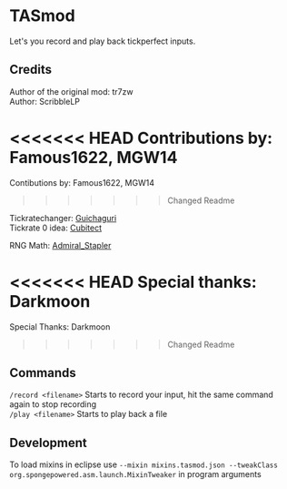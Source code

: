 ﻿# TASmod  
Let's you record and play back tickperfect inputs.  
## Credits  
Author of the original mod: tr7zw  
Author: ScribbleLP  
  
<<<<<<< HEAD
Contributions by: Famous1622, MGW14  
=======
Contibutions by: Famous1622, MGW14  
>>>>>>> Changed Readme
  
Tickratechanger: [Guichaguri](https://github.com/Guichaguri/TickrateChanger)  
Tickrate 0 idea: [Cubitect](https://github.com/Cubitect/Cubitick)  
  
RNG Math: [Admiral_Stapler](https://www.youtube.com/channel/UCB4XuRBJZBOpnoJSWekMohw)  
  
<<<<<<< HEAD
Special thanks: Darkmoon
=======
Special Thanks: Darkmoon
>>>>>>> Changed Readme
## Commands  
`/record <filename>` Starts to record your input, hit the same command again to stop recording  
`/play <filename>` Starts to  play back a file  
  
## Development
To load mixins in eclipse use `--mixin mixins.tasmod.json --tweakClass org.spongepowered.asm.launch.MixinTweaker` in program arguments  
